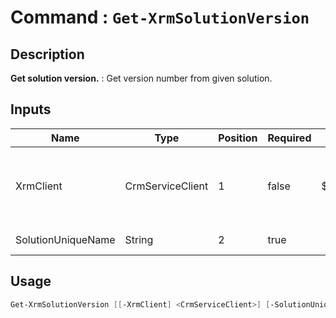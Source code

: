 ﻿# Command : `Get-XrmSolutionVersion` 

## Description

**Get solution version.** : Get version number from given solution.

## Inputs

Name|Type|Position|Required|Default|Description
----|----|--------|--------|-------|-----------
XrmClient|CrmServiceClient|1|false|$Global:XrmClient|Xrm connector initialized to target instance. Use latest one by default. (CrmServiceClient)
SolutionUniqueName|String|2|true||Solution unique name to retrieve.


## Usage

```Powershell 
Get-XrmSolutionVersion [[-XrmClient] <CrmServiceClient>] [-SolutionUniqueName] <String> [<CommonParameters>]
``` 


